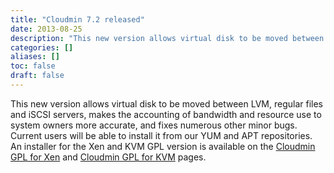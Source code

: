 ```yaml
---
title: "Cloudmin 7.2 released"
date: 2013-08-25
description: "This new version allows virtual disk to be moved between LVM, regular files and iSCSI servers,..."
categories: []
aliases: []
toc: false
draft: false
---
```

This new version allows virtual disk to be moved between LVM, regular files and iSCSI servers, makes the accounting of bandwidth and resource use to system owners more accurate, and fixes numerous other minor bugs. <br />
 Current users will be able to install it from our YUM and APT repositories. An installer for the Xen and KVM GPL version is available on the [Cloudmin GPL for Xen][1] and [Cloudmin GPL for KVM][2] pages.

  [1]: cinstall-xen.html
  [2]: cinstall-kvm.html
